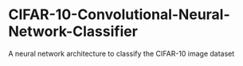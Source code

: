 # CIFAR-10-Convolutional-Neural-Network-Classifier
A neural network architecture to classify the CIFAR-10 image dataset
